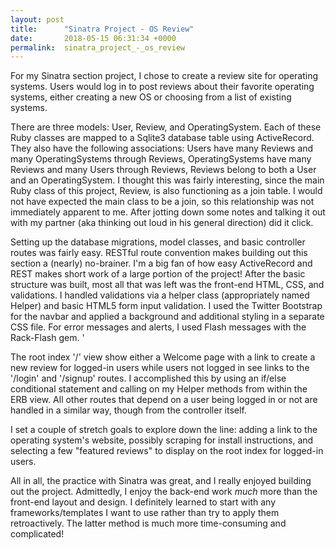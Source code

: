 ```yaml
---
layout: post
title:      "Sinatra Project - OS Review"
date:       2018-05-15 06:31:34 +0000
permalink:  sinatra_project_-_os_review
---
```



For my Sinatra section project, I chose to create a review site for operating systems. Users would log in to post reviews about their favorite operating systems, either creating a new OS or choosing from a list of existing systems. 

There are three models: User, Review, and OperatingSystem. Each of these Ruby classes are mapped to a Sqlite3 database table using ActiveRecord. They also have the following associations: Users have many Reviews and many OperatingSystems through Reviews, OperatingSystems have many Reviews and many Users through Reviews, Reviews belong to both a User and an OperatingSystem. I thought this was fairly interesting, since the main Ruby class of this project, Review, is also functioning as a join table. I would not have expected the main class to be a join, so this relationship was not immediately apparent to me. After jotting down some notes and talking it out with my partner (aka thinking out loud in his general direction) did it click. 

Setting up the database migrations, model classes, and basic controller routes was fairly easy. RESTful route convention makes building out this section a (nearly) no-brainer. I'm a big fan of how easy ActiveRecord and REST makes short work of a large portion of the project! After the basic structure was built, most all that was left was the front-end HTML, CSS, and validations. I handled validations via a helper class (appropriately named Helper) and basic HTML5 form input validation. I used the Twitter Bootstrap for the navbar and applied a background and additional styling in a separate CSS file. For error messages and alerts, I used Flash messages with the Rack-Flash gem. '

The root index '/' view show either a Welcome page with a link to create a new review for logged-in users while users not logged in see links to the '/login' and '/signup' routes. I accomplished this by using an if/else conditional statement and calling on my Helper methods from within the ERB view. All other routes that depend on a user being logged in or not are handled in a similar way, though from the controller itself. 

I set a couple of stretch goals to explore down the line: adding a link to the operating system's website, possibly scraping for install instructions, and selecting a few "featured reviews" to display on the root index for logged-in users.

All in all, the practice with Sinatra was great, and I really enjoyed building out the project. Admittedly, I enjoy the back-end work *much* more than the front-end layout and design. I definitely learned to start with any frameworks/templates I want to use rather than try to apply them retroactively. The latter method is much more time-consuming and complicated!
